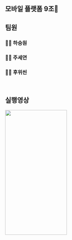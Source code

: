 ## 모바일 플랫폼 9조👋


## 팀원
### 🧑‍💻 하승원
### 👩‍💻 주세연
### 👩‍💻 후위씬

<br/>

## 실행영상
<img src= "https://github.com/DK-Mobile-Platform/Front/assets/94334477/bf964c4b-acfe-4873-92b5-4e771491c369" width= "200" height="400">

<!--

**Here are some ideas to get you started:**

🙋‍♀️ A short introduction - what is your organization all about?
🌈 Contribution guidelines - how can the community get involved?
👩‍💻 Useful resources - where can the community find your docs? Is there anything else the community should know?
🍿 Fun facts - what does your team eat for breakfast?
🧙 Remember, you can do mighty things with the power of [Markdown](https://docs.github.com/github/writing-on-github/getting-started-with-writing-and-formatting-on-github/basic-writing-and-formatting-syntax)
-->
